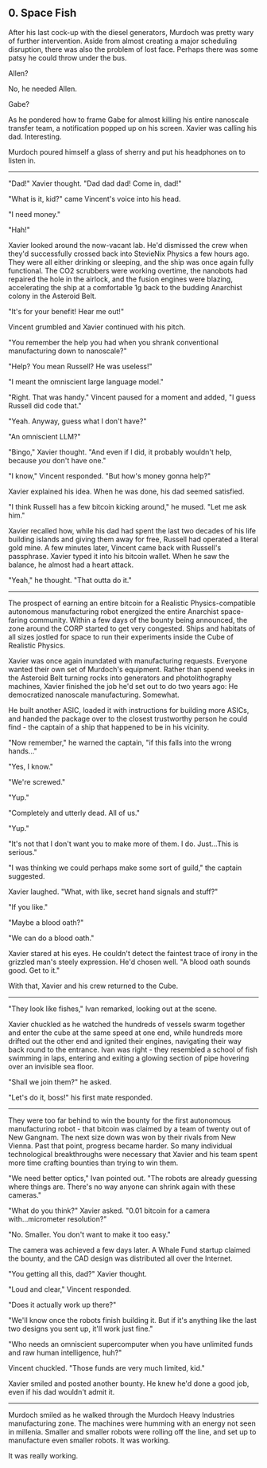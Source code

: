 ## 0. Space Fish

After his last cock-up with the diesel generators, Murdoch was pretty wary of further intervention. Aside from almost creating a major scheduling disruption, there was also the problem of lost face. Perhaps there was some patsy he could throw under the bus.

Allen?

No, he needed Allen.

Gabe?

As he pondered how to frame Gabe for almost killing his entire nanoscale transfer team, a notification popped up on his screen. Xavier was calling his dad. Interesting.

Murdoch poured himself a glass of sherry and put his headphones on to listen in.

---

"Dad!" Xavier thought. "Dad dad dad! Come in, dad!"

"What is it, kid?" came Vincent's voice into his head.

"I need money."

"Hah!"

Xavier looked around the now-vacant lab. He'd dismissed the crew when they'd successfully crossed back into StevieNix Physics a few hours ago. They were all either drinking or sleeping, and the ship was once again fully functional. The CO2 scrubbers were working overtime, the nanobots had repaired the hole in the airlock, and the fusion engines were blazing, accelerating the ship at a comfortable 1g back to the budding Anarchist colony in the Asteroid Belt.

"It's for your benefit! Hear me out!"

Vincent grumbled and Xavier continued with his pitch.

"You remember the help you had when you shrank conventional manufacturing down to nanoscale?"

"Help? You mean Russell? He was useless!"

"I meant the omniscient large language model."

"Right. That was handy." Vincent paused for a moment and added, "I guess Russell did code that."

"Yeah. Anyway, guess what I don't have?"

"An omniscient LLM?"

"Bingo," Xavier thought. "And even if I did, it probably wouldn't help, because _you_ don't have one."

"I know," Vincent responded. "But how's money gonna help?"

Xavier explained his idea. When he was done, his dad seemed satisfied.

"I think Russell has a few bitcoin kicking around," he mused. "Let me ask him."

Xavier recalled how, while his dad had spent the last two decades of his life building islands and giving them away for free, Russell had operated a literal gold mine. A few minutes later, Vincent came back with Russell's passphrase. Xavier typed it into his bitcoin wallet. When he saw the balance, he almost had a heart attack.

"Yeah," he thought. "That outta do it."

---

The prospect of earning an entire bitcoin for a Realistic Physics-compatible autonomous manufacturing robot energized the entire Anarchist space-faring community. Within a few days of the bounty being announced, the zone around the CORP started to get very congested. Ships and habitats of all sizes jostled for space to run their experiments inside the Cube of Realistic Physics.

Xavier was once again inundated with manufacturing requests. Everyone wanted their own set of Murdoch's equipment. Rather than spend weeks in the Asteroid Belt turning rocks into generators and photolithography machines, Xavier finished the job he'd set out to do two years ago: He democratized nanoscale manufacturing. Somewhat.

He built another ASIC, loaded it with instructions for building more ASICs, and handed the package over to the closest trustworthy person he could find - the captain of a ship that happened to be in his vicinity.

"Now remember," he warned the captain, "if this falls into the wrong hands..."

"Yes, I know."

"We're screwed."

"Yup."

"Completely and utterly dead. All of us."

"Yup."

"It's not that I don't want you to make more of them. I do. Just...This is serious."

"I was thinking we could perhaps make some sort of guild," the captain suggested.

Xavier laughed. "What, with like, secret hand signals and stuff?"

"If you like."

"Maybe a blood oath?"

"We can do a blood oath."

Xavier stared at his eyes. He couldn't detect the faintest trace of irony in the grizzled man's steely expression. He'd chosen well. "A blood oath sounds good. Get to it."

With that, Xavier and his crew returned to the Cube.

---

"They look like fishes," Ivan remarked, looking out at the scene.

Xavier chuckled as he watched the hundreds of vessels swarm together and enter the cube at the same speed at one end, while hundreds more drifted out the other end and ignited their engines, navigating their way back round to the entrance. Ivan was right - they resembled a school of fish swimming in laps, entering and exiting a glowing section of pipe hovering over an invisible sea floor.

"Shall we join them?" he asked.

"Let's do it, boss!" his first mate responded.

---

They were too far behind to win the bounty for the first autonomous manufacturing robot - that bitcoin was claimed by a team of twenty out of New Gangnam. The next size down was won by their rivals from New Vienna. Past that point, progress became harder. So many individual technological breakthroughs were necessary that Xavier and his team spent more time crafting bounties than trying to win them.

"We need better optics," Ivan pointed out. "The robots are already guessing where things are. There's no way anyone can shrink again with these cameras."

"What do you think?" Xavier asked. "0.01 bitcoin for a camera with...micrometer resolution?"

"No. Smaller. You don't want to make it too easy."

The camera was achieved a few days later. A Whale Fund startup claimed the bounty, and the CAD design was distributed all over the Internet.

"You getting all this, dad?" Xavier thought.

"Loud and clear," Vincent responded.

"Does it actually work up there?"

"We'll know once the robots finish building it. But if it's anything like the last two designs you sent up, it'll work just fine."

"Who needs an omniscient supercomputer when you have unlimited funds and raw human intelligence, huh?"

Vincent chuckled. "Those funds are very much limited, kid."

Xavier smiled and posted another bounty. He knew he'd done a good job, even if his dad wouldn't admit it.

---

Murdoch smiled as he walked through the Murdoch Heavy Industries manufacturing zone. The machines were humming with an energy not seen in millenia. Smaller and smaller robots were rolling off the line, and set up to manufacture even smaller robots. It was working.

It was really working.

